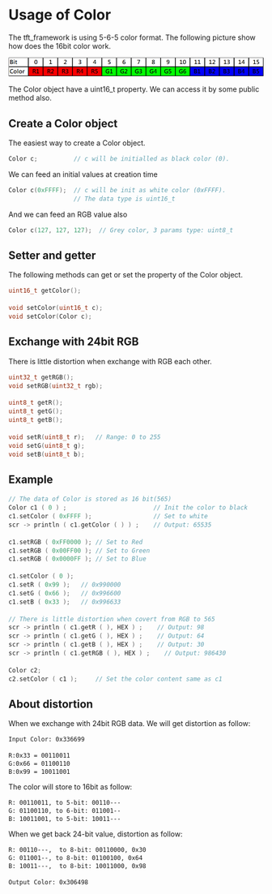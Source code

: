 # Usage of Color

The tft_framework is using 5-6-5 color format. The following picture show how does the 16bit color work.

<img src="565color.jpg" width="903" />

The Color object have a uint16_t property. We can access it by some public method also.

## Create a Color object
The easiest way to create a Color object.
```cpp
Color c;          // c will be initialled as black color (0).
```
We can feed an initial values at creation time
```cpp
Color c(0xFFFF);  // c will be init as white color (0xFFFF).
                  // The data type is uint16_t
```

And we can feed an RGB value also
```cpp
Color c(127, 127, 127);  // Grey color, 3 params type: uint8_t
```

## Setter and getter
The following methods can get or set the property of the Color object.
```cpp
uint16_t getColor();

void setColor(uint16_t c);
void setColor(Color c);
```
## Exchange with 24bit RGB
There is little distortion when exchange with RGB each other.
```cpp
uint32_t getRGB();
void setRGB(uint32_t rgb);

uint8_t getR();
uint8_t getG();
uint8_t getB();

void setR(uint8_t r);   // Range: 0 to 255
void setG(uint8_t g);
void setB(uint8_t b);
```

## Example
```cpp
// The data of Color is stored as 16 bit(565)
Color c1 ( 0 ) ;                        // Init the color to black
c1.setColor ( 0xFFFF );                 // Set to white
scr -> println ( c1.getColor ( ) ) ;    // Output: 65535

c1.setRGB ( 0xFF0000 ); // Set to Red
c1.setRGB ( 0x00FF00 ); // Set to Green
c1.setRGB ( 0x0000FF ); // Set to Blue

c1.setColor ( 0 );
c1.setR ( 0x99 );   // 0x990000
c1.setG ( 0x66 );   // 0x996600
c1.setB ( 0x33 );   // 0x996633

// There is little distortion when covert from RGB to 565
scr -> println ( c1.getR ( ), HEX ) ;    // Output: 98
scr -> println ( c1.getG ( ), HEX ) ;    // Output: 64
scr -> println ( c1.getB ( ), HEX ) ;    // Output: 30
scr -> println ( c1.getRGB ( ), HEX ) ;    // Output: 986430

Color c2;
c2.setColor ( c1 );     // Set the color content same as c1
```

## About distortion
When we exchange with 24bit RGB data. We will get distortion as follow:

```
Input Color: 0x336699

R:0x33 = 00110011
G:0x66 = 01100110
B:0x99 = 10011001
```
The color will store to 16bit as follow:
```
R: 00110011, to 5-bit: 00110---
G: 01100110, to 6-bit: 011001--
B: 10011001, to 5-bit: 10011---
```
When we get back 24-bit value, distortion as follow:
```
R: 00110---,  to 8-bit: 00110000, 0x30
G: 011001--, to 8-bit: 01100100, 0x64
B: 10011---,  to 8-bit: 10011000, 0x98

Output Color: 0x306498
```
